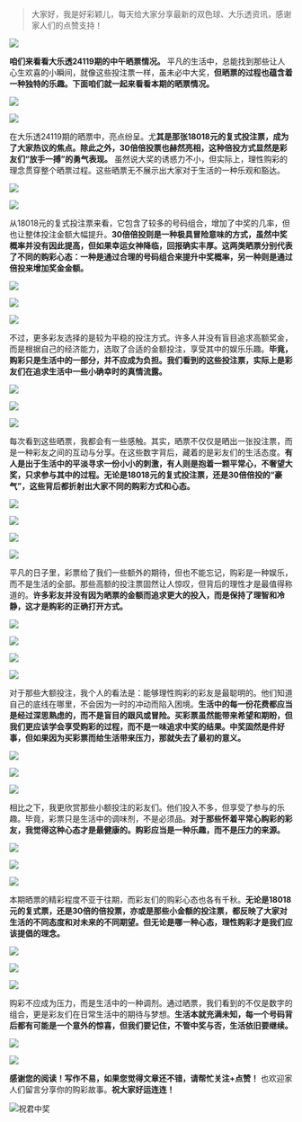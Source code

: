 > 大家好，我是好彩颖儿，每天给大家分享最新的双色球、大乐透资讯，感谢家人们的点赞支持！

![](https://cdn.jsdelivr.net/gh/wangwenjie1314/PicCDN/2024-7-12/1720763627240-image.png)


**咱们来看看大乐透24119期的中午晒票情况。** 平凡的生活中，总能找到那些让人心生欢喜的小瞬间，就像这些投注票一样，虽未必中大奖，**但晒票的过程也蕴含着一种独特的乐趣。下面咱们就一起来看看本期的晒票情况。**


![](https://cdn.jsdelivr.net/gh/wangwenjie1314/PicCDN/2024-10-14/1728877476110-image.png)


![](https://cdn.jsdelivr.net/gh/wangwenjie1314/PicCDN/2024-10-14/1728873269800-image.png)



在大乐透24119期的晒票中，亮点纷呈。尤**其是那张18018元的复式投注票，成为了大家热议的焦点。除此之外，30倍倍投票也赫然亮相，这种倍投方式显然是彩友们“放手一搏”的勇气表现。** 虽然说大奖的诱惑力不小，但实际上，理性购彩的理念贯穿整个晒票过程。这些晒票无不展示出大家对于生活的一种乐观和豁达。


![](https://cdn.jsdelivr.net/gh/wangwenjie1314/PicCDN/2024-10-14/1728877485279-image.png)


![](https://cdn.jsdelivr.net/gh/wangwenjie1314/PicCDN/2024-10-14/1728877493910-image.png)



从18018元的复式投注票来看，它包含了较多的号码组合，增加了中奖的几率，但也让整体投注金额大幅提升。**30倍倍投则是一种极具冒险意味的方式，虽然中奖概率并没有因此提高，但如果幸运女神降临，回报确实丰厚。这两类晒票分别代表了不同的购彩心态：一种是通过合理的号码组合来提升中奖概率，另一种则是通过倍投来增加奖金金额。**


![](https://cdn.jsdelivr.net/gh/wangwenjie1314/PicCDN/2024-10-14/1728877615252-image.png)

![](https://cdn.jsdelivr.net/gh/wangwenjie1314/PicCDN/2024-10-14/1728877611280-image.png)

![](https://cdn.jsdelivr.net/gh/wangwenjie1314/PicCDN/2024-10-14/1728877605971-image.png)


不过，更多彩友选择的是较为平稳的投注方式。许多人并没有盲目追求高额奖金，而是根据自己的经济能力，选取了合适的金额投注，享受其中的娱乐乐趣。**毕竟，购彩只是生活中的一部分，并不应成为负担。我们看到的这些投注票，实际上是彩友们在追求生活中一些小确幸时的真情流露。**


![](https://cdn.jsdelivr.net/gh/wangwenjie1314/PicCDN/2024-10-14/1728877587088-image.png)

![](https://cdn.jsdelivr.net/gh/wangwenjie1314/PicCDN/2024-10-14/1728877581372-image.png)

![](https://cdn.jsdelivr.net/gh/wangwenjie1314/PicCDN/2024-10-14/1728877575589-image.png)


每次看到这些晒票，我都会有一些感触。其实，晒票不仅仅是晒出一张投注票，而是一种彩友之间的互动与分享。在这些数字背后，藏着的是彩友们的生活态度。**有人是出于生活中的平淡寻求一份小小的刺激，有人则是抱着一颗平常心，不奢望大奖，只求参与其中的过程。无论是18018元的复式投注票，还是30倍倍投的“豪气”，这些背后都折射出大家不同的购彩方式和心态。**


![](https://cdn.jsdelivr.net/gh/wangwenjie1314/PicCDN/2024-10-14/1728877566413-image.png)

![](https://cdn.jsdelivr.net/gh/wangwenjie1314/PicCDN/2024-10-14/1728877623648-image.png)


![](https://cdn.jsdelivr.net/gh/wangwenjie1314/PicCDN/2024-10-14/1728877628308-image.png)


![](https://cdn.jsdelivr.net/gh/wangwenjie1314/PicCDN/2024-10-14/1728877594978-image.png)

平凡的日子里，彩票给了我们一些额外的期待，但也不能忘记，购彩是一种娱乐，而不是生活的全部。那些高额的投注票固然让人惊叹，但背后的理性才是最值得称道的。**许多彩友并没有因为晒票的金额而追求更大的投入，而是保持了理智和冷静，这才是购彩的正确打开方式。**

![](https://cdn.jsdelivr.net/gh/wangwenjie1314/PicCDN/2024-10-14/1728877632580-image.png)

![](https://cdn.jsdelivr.net/gh/wangwenjie1314/PicCDN/2024-10-14/1728877557874-image.png)


![](https://cdn.jsdelivr.net/gh/wangwenjie1314/PicCDN/2024-10-14/1728877520462-image.png)

![](https://cdn.jsdelivr.net/gh/wangwenjie1314/PicCDN/2024-10-14/1728877655535-image.png)


对于那些大额投注，我个人的看法是：能够理性购彩的彩友是最聪明的。他们知道自己的底线在哪里，不会因为一时的冲动而陷入困境。**生活中的每一份花费都应当是经过深思熟虑的，而不是盲目的跟风或冒险。买彩票虽然能带来希望和期盼，但我们更应该学会享受购彩的过程，而不是一味追求中奖的结果。中奖固然是件好事，但如果因为买彩票而给生活带来压力，那就失去了最初的意义。**


![](https://cdn.jsdelivr.net/gh/wangwenjie1314/PicCDN/2024-10-14/1728877637496-image.png)

![](https://cdn.jsdelivr.net/gh/wangwenjie1314/PicCDN/2024-10-14/1728877542423-image.png)


![](https://cdn.jsdelivr.net/gh/wangwenjie1314/PicCDN/2024-10-14/1728877514711-image.png)


相比之下，我更欣赏那些小额投注的彩友们。他们投入不多，但享受了参与的乐趣。毕竟，彩票只是生活中的调味剂，不是必须品。**对于那些怀着平常心购彩的彩友，我觉得这种心态才是最健康的。购彩应当是一种乐趣，而不是压力的来源。**

![](https://cdn.jsdelivr.net/gh/wangwenjie1314/PicCDN/2024-10-14/1728877649532-image.png)


![](https://cdn.jsdelivr.net/gh/wangwenjie1314/PicCDN/2024-10-14/1728877536216-image.png)

![](https://cdn.jsdelivr.net/gh/wangwenjie1314/PicCDN/2024-10-14/1728877532183-image.png)

本期晒票的精彩程度不亚于往期，而彩友们的购彩心态也各有千秋。**无论是18018元的复式票，还是30倍的倍投票，亦或是那些小金额的投注票，都反映了大家对生活的不同态度和对未来的不同期望。但无论是哪一种心态，理性购彩才是我们应该提倡的理念。**

![](https://cdn.jsdelivr.net/gh/wangwenjie1314/PicCDN/2024-10-14/1728877526626-image.png)


![](https://cdn.jsdelivr.net/gh/wangwenjie1314/PicCDN/2024-10-14/1728877551354-image.png)

![](https://cdn.jsdelivr.net/gh/wangwenjie1314/PicCDN/2024-10-14/1728877663346-image.png)


购彩不应成为压力，而是生活中的一种调剂。通过晒票，我们看到的不仅是数字的组合，更是彩友们在日常生活中的期待与梦想。**生活本就充满未知，每一个号码背后都有可能是一个意外的惊喜，但我们要记住，不管中奖与否，生活依旧要继续。**


![](https://cdn.jsdelivr.net/gh/wangwenjie1314/PicCDN/2024-10-14/1728877501737-image.png)


![](https://cdn.jsdelivr.net/gh/wangwenjie1314/PicCDN/2024-10-14/1728877507643-image.png)


**感谢您的阅读！写作不易，如果您觉得文章还不错，请帮忙关注+点赞！** 也欢迎家人们留言分享你的购彩故事。**祝大家好运连连！**


![祝君中奖](https://cdn.jsdelivr.net/gh/wangwenjie1314/PicCDN/2024-10-14/1728877696197-ComfyUI_00046_.png)
